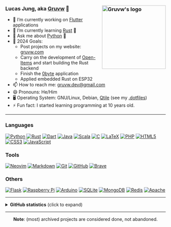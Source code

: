 ### Lucas Jung, aka <a href="https://gruvw.com" target="_blank">Gruvw</a> 👋 <img align="right" alt="Gruvw's logo" height="200px" src="https://i.ibb.co/mDmMcRB/gruvw-logo.png" /> 

- 🔭 I’m currently working on <a href="https://flutter.dev/" target="_blank">Flutter</a> applications
- 🌱 I’m currently learning <a href="https://www.rust-lang.org/" target="_blank">Rust</a> 🦀
- 💬 Ask me about <a href="https://www.python.org/" target="_blank">Python</a> 🐍
- 🥅 2024 Goals:
  - Post projects on my website: <a href="https://gruvw.com/projects" target="_blank">gruvw.com</a>
  - Carry on the development of <a href="https://github.com/gruvw/open_items" target="_blank">Open-Items</a> and start building the Rust backend
  - Finish the <a href="https://github.com/gruvw/0byte" target="_blank">0byte</a> application
  - Applied embedded Rust on ESP32
- 📫 How to reach me: gruvw.dev@gmail.com
- 😄 Pronouns: He/Him
- 🖥️ Operating System: GNU/Linux, Debian, <a href="https://github.com/qtile/qtile/" target="_blank">Qtile</a> (see my <a href="https://github.com/gruvw/dotfiles" target="_blank">.dotfiles</a>)
- ⚡ Fun fact: I started learning programming at 10 years old.

---

### Languages

<p>
  <a href="https://www.python.org/" target="_blank"><img src="https://img.shields.io/badge/python%20-black.svg?&style=for-the-badge&logo=python&logoColor=%234B8BBE" alt="Python" /></a>
  <a href="https://www.rust-lang.org/" target="_blank"><img src="https://img.shields.io/badge/rust%20-black.svg?&style=for-the-badge&logo=rust&logoColor=%23CE422B" alt="Rust" /></a>
  <a href="https://dart.dev/" target="_blank"><img src="https://img.shields.io/badge/dart-black.svg?&style=for-the-badge&logo=dart&logoColor=%230175C2" alt="Dart" /></a>
  <a href="https://www.java.com/" target="_blank"><img src="https://img.shields.io/badge/java-black.svg?&style=for-the-badge&logo=openjdk&logoColor=%23f89820" alt="Java" /></a>
  <a href="https://www.scala-lang.org/" target="_blank"><img src="https://img.shields.io/badge/scala-black.svg?&style=for-the-badge&logo=scala&logoColor=%23DC322F" alt="Scala" /></a>
  <a href="https://en.wikipedia.org/wiki/C_(programming_language)" target="_blank"><img src="https://img.shields.io/badge/c%20-black.svg?&style=for-the-badge&logo=c&logoColor=%23017dc6" alt="C" /></a>
  <a href="https://www.latex-project.org/" target="_blank"><img src="https://img.shields.io/badge/LaTeX%20-black.svg?&style=for-the-badge&logo=latex&logoColor=%23008080" alt="LaTeX" /></a>
  <a href="https://www.php.net/" target="_blank"><img src="https://img.shields.io/badge/php-black.svg?&style=for-the-badge&logo=php&logoColor=%23777BB4" alt="PHP" /></a>
  <a href="https://en.wikipedia.org/wiki/HTML" target="_blank"><img src="https://img.shields.io/badge/html5%20-black.svg?&style=for-the-badge&logo=html5&logoColor=%23E34F26" alt="HTML5" /></a>
  <a href="https://en.wikipedia.org/wiki/CSS" target="_blank"><img src="https://img.shields.io/badge/css3%20-black.svg?&style=for-the-badge&logo=css3&logoColor=%231572B6" alt="CSS3" /></a>
  <a href="https://en.wikipedia.org/wiki/JavaScript" target="_blank"><img src="https://img.shields.io/badge/javascript%20-black.svg?&style=for-the-badge&logo=javascript&logoColor=%23f7df1e" alt="JavaScript" /></a>
</p>

### Tools

<p>
  <a href="https://neovim.io/" target="_blank"><img src="https://img.shields.io/badge/neovim-black?logo=Neovim&logoColor=57A143&style=for-the-badge" alt="Neovim" /></a>
  <!-- <a href="https://code.visualstudio.com/" target="_blank"><img src="https://img.shields.io/badge/Visual_Studio_Code-black.svg?&style=for-the-badge&logo=visual-studio-code&logoColor=%23007ACC" alt="Visual Studio Code" /></a> Hi there ! I am no longer using this proprietary bloated editor :) call me elitist idc -->
  <a href="https://en.wikipedia.org/wiki/Markdown" target="_blank"><img src="https://img.shields.io/badge/markdown-black.svg?&style=for-the-badge&logo=markdown&logoColor=white" alt="Markdown" /></a>
  <a href="https://git-scm.com/" target="_blank"><img src="https://img.shields.io/badge/git%20-black.svg?&style=for-the-badge&logo=git&logoColor=%23F05033" alt="Git" /></a>
  <a href="https://github.com/" target="_blank"><img src="https://img.shields.io/badge/github%20-black.svg?&style=for-the-badge&logo=github&logoColor=%23e8eaea" alt="GitHub" /></a>
  <a href="https://brave.com/" target="_blank"><img src="https://img.shields.io/badge/brave-black.svg?&style=for-the-badge&logo=brave&logoColor=%23FB542B" alt="Brave" /></a>
</p>

### Others

<p>
  <a href="https://flask.palletsprojects.com/" target="_blank"><img src="https://img.shields.io/badge/flask%20-black.svg?&style=for-the-badge&logo=flask&logoColor=white" alt="Flask"/></a>
  <a href="https://www.raspberrypi.org/" target="_blank"><img src="https://img.shields.io/badge/Raspberry%20Pi-black.svg?&style=for-the-badge&logo=raspberry%20pi&logoColor=%23e61e7a" alt="Raspberry Pi"/></a>
  <a href="https://www.arduino.cc/" target="_blank"><img src="https://img.shields.io/badge/Arduino%20-black.svg?&style=for-the-badge&logo=arduino&logoColor=%2300979D" alt="Arduino" /></a>
  <a href="https://www.sqlite.org/" target="_blank"><img src ="https://img.shields.io/badge/sqlite-black.svg?&style=for-the-badge&logo=sqlite&logoColor=%234da5d7" alt="SQLite" /></a>
  <a href="https://www.mongodb.com/" target="_blank"><img src="https://img.shields.io/badge/mongodb-black.svg?&style=for-the-badge&logo=mongodb&logoColor=%2347A248" alt="MongoDB" /></a>
  <a href="https://redis.io/" target="_blank"><img src="https://img.shields.io/badge/redis-black.svg?&style=for-the-badge&logo=redis&logoColor=%23d9392e" alt="Redis" /></a>
  <a href="https://httpd.apache.org/" target="_blank"><img src="https://img.shields.io/badge/apache%20-black.svg?&style=for-the-badge&logo=apache&logoColor=%23D42029" alt="Apache" /></a>
</p>

---

<details>
  <summary><strong>GitHub statistics</strong> (click to expand)</summary>
  <p align="center">
  <img src="http://github-profile-summary-cards.vercel.app/api/cards/profile-details?username=gruvw&theme=github_dark" />
  <img src="https://streak-stats.demolab.com?user=gruvw&theme=github-dark&hide_border=true&exclude_days=Sun%2CSat" />
  <img src="http://github-profile-summary-cards.vercel.app/api/cards/stats?username=gruvw&theme=github_dark" />
  <img src="https://github-readme-stats.vercel.app/api/top-langs/?username=gruvw&langs_count=8&layout=compact&hide_border=true&hide=vim%20script&theme=github_dark" />
  </p>
  <p align="center">
    <img src="https://komarev.com/ghpvc/?username=gruvw&style=for-the-badge&color=brightgreen" />
  </p>
</details>

---

<p align="center"><b>Note</b>: (most) archived projects are considered done, not abandoned.</p>
